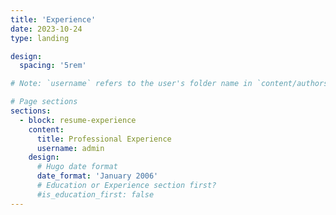 ```yaml
---
title: 'Experience'
date: 2023-10-24
type: landing

design:
  spacing: '5rem'

# Note: `username` refers to the user's folder name in `content/authors/`

# Page sections
sections:
  - block: resume-experience
    content:
      title: Professional Experience
      username: admin
    design:
      # Hugo date format
      date_format: 'January 2006'
      # Education or Experience section first?
      #is_education_first: false
---
```

